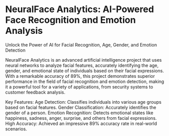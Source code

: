 # NeuralFace Analytics: AI-Powered Face Recognition and Emotion Analysis

Unlock the Power of AI for Facial Recognition, Age, Gender, and Emotion Detection

NeuralFace Analytics is an advanced artificial intelligence project that uses neural networks to analyze facial features, accurately identifying the age, gender, and emotional state of individuals based on their facial expressions. With a remarkable accuracy of 89%, this project demonstrates superior performance in the field of facial recognition and emotion detection, making it a powerful tool for a variety of applications, from security systems to customer feedback analysis.

Key Features:
Age Detection: Classifies individuals into various age groups based on facial features.
Gender Classification: Accurately identifies the gender of a person.
Emotion Recognition: Detects emotional states like happiness, sadness, anger, surprise, and others from facial expressions.
High Accuracy: Achieved an impressive 89% accuracy rate in real-world scenarios.
